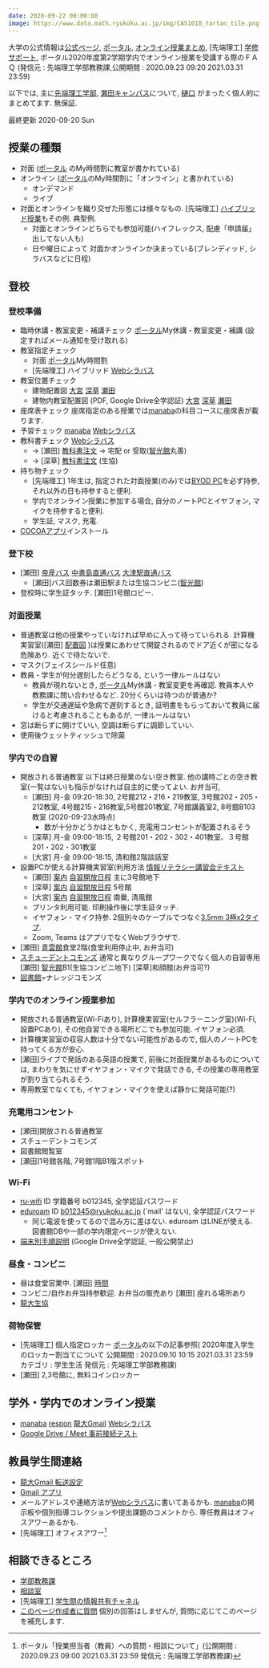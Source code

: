 ```yaml
---
date: 2020-09-22 00:00:00
image: https://www.data.math.ryukoku.ac.jp/img/CAS1018_tartan_tile.png
---
```

大学の公式情報は[公式ページ](https://www.ryukoku.ac.jp), [ポータル](https://portal.ryukoku.ac.jp), [オンライン授業まとめ](https://sites.google.com/mail.ryukoku.ac.jp/onc-matome/), [先端理工] [学修サポート](https://byod.st.ryukoku.ac.jp), ポータル2020年度第2学期学内でオンライン授業を受講する際のＦＡＱ (発信元 : 先端理工学部教務課,公開期間 : 2020.09.23 09:20  2021.03.31 23:59)

以下では, 主に[先端理工学部](https://www.rikou.ryukoku.ac.jp), [瀬田キャンパス](https://www.ryukoku.ac.jp/about/campus_traffic/seta.html)について, [樋口](https://hig3.net) がまったく個人的にまとめてます. 無保証.

最終更新 2020-09-20 Sun

## 授業の種類
* 対面 ([ポータル](https://portal.ryukoku.ac.jp) のMy時間割に教室が書かれている)
* オンライン ([ポータル](https://portal.ryukoku.ac.jp)のMy時間割に「オンライン」と書かれている)
   * オンデマンド
   * ライブ
* 対面とオンラインを織り交ぜた形態には様々なもの. [先端理工] [ハイブリッド授業](https://hig3r.hatenadiary.com/entry/2020/09/09/083000)もその例. 典型例.
   * 対面とオンラインどちらでも参加可能(ハイフレックス, 配慮「申請届」出してない人も)
   * 日や曜日によって 対面かオンラインか決まっている(ブレンディッド, シラバスなどに日程)

## 登校

### 登校準備
* 臨時休講・教室変更・補講チェック [ポータル](https;//portal.ryukoku.ac.jp)My休講・教室変更・補講 (設定すればメール通知を受け取れる)
* 教室指定チェック
   * 対面 [ポータル](https;//portal.ryukoku.ac.jp)My時間割
   * [先端理工] ハイブリッド [Webシラバス](https://www.google.com/url?q=https%3A%2F%2Fcapella.ws.ryukoku.ac.jp%2FRSW%2FCNoSSO.do&sa=D&sntz=1&usg=AFQjCNGmf45YIjufysABAbrIVMhpTuS4GA)
* 教室位置チェック
    * 建物配置図 [大宮](https://www.ryukoku.ac.jp/about/campus_traffic/omiya.html)  [深草](https://www.ryukoku.ac.jp/about/campus_traffic/fukakusa.html) [瀬田](https://www.ryukoku.ac.jp/about/campus_traffic/seta.html)
    * 建物内教室配置図 (PDF, Google Drive全学認証) [大宮](https://drive.google.com/file/d/1jiug1pmNfvBUrqziQ5q6EXTXSRaxMcop/view?usp=sharing) [深草](https://drive.google.com/file/d/15Eca3_PaC16_RDG2Jtw_yesDZ0UVK9IU/view?usp=sharing) [瀬田](https://drive.google.com/file/d/1Bzy0R84WEbQkMTDCeWSuWkka7T97IoHB/view?usp=sharing)
* 座席表チェック 座席指定のある授業では[manaba](https://manaba.ryukoku.ac.jp)の科目コースに座席表が載ります.
* 予習チェック [manaba](https://manaba.ryukoku.ac.jp) [Webシラバス](https://www.google.com/url?q=https%3A%2F%2Fcapella.ws.ryukoku.ac.jp%2FRSW%2FCNoSSO.do&sa=D&sntz=1&usg=AFQjCNGmf45YIjufysABAbrIVMhpTuS4GA)
* 教科書チェック [Webシラバス](https://www.google.com/url?q=https%3A%2F%2Fcapella.ws.ryukoku.ac.jp%2FRSW%2FCNoSSO.do&sa=D&sntz=1&usg=AFQjCNGmf45YIjufysABAbrIVMhpTuS4GA) 
  * → [瀬田] [教科書注文](https://bit.ly/3jId1wb) → 宅配 or 受取([智光館](https://www.ryukoku.ac.jp/about/campus_traffic/seta.html)丸善)
  * → [深草] [教科書注文](https://www.ryukoku-coop.com/new-comer/study/) (生協)
* 持ち物チェック
  * [先端理工] 1年生は, 指定された対面授業(のみ)では[BYOD PC](https://byod.st.ryukoku.ac.jp/byod)を必ず持参, それ以外の日も持参すると便利.
  * 学内でオンライン授業に参加する場合, 自分のノートPCとイヤフォン, マイクを持参すると便利.
  * 学生証, マスク, 充電.
* [COCOAアプリ](https://www.mhlw.go.jp/stf/seisakunitsuite/bunya/cocoa_00138.html)インストール

### 登下校
* [瀬田] [帝産バス](https://www.teisan-qr.com/) [中書島直通バス](https://www.media.ryukoku.ac.jp/seta/time-table/keihan.html) [大津駅直通バス](https://www.ryukoku.ac.jp/about/campus_traffic/traffic/bus_otsu_timetable.html)
  * [瀬田]バス回数券は瀬田駅または生協コンビニ([智光館](https://www.ryukoku.ac.jp/about/campus_traffic/seta.html))
* 登校時に学生証タッチ. [瀬田]1号館ロビー.

### 対面授業
* 普通教室は他の授業やっていなければ早めに入って待っていられる. 計算機実習室([瀬田] [配置図](https://www.media.ryukoku.ac.jp/seta/floor-guide) )は授業にあわせて開錠されるのでドア近くが密になる危険あり. 近くで待たないで.
* マスク(フェイスシールド任意)
* 教員・学生が何分遅刻したらどうなる, という一律ルールはない
    * 教員が現れないとき, [ポータル](https;//portal.ryukoku.ac.jp)My休講・教室変更を再確認. 教員本人や教務課に問い合わせるなど. 20分くらいは待つのが普通か?
    * 学生が交通遅延や急病で遅刻するとき, 証明書をもらっておいて教員に届けると考慮されることもあるが, 一律ルールはない
* 窓は断らずに開けていい, 空調は断らずに調節していい.
* 使用後ウェットティッシュで除菌

### 学内での自習
* 開放される普通教室 以下は終日授業のない空き教室. 他の講時ごとの空き教室(一覧はない)も指示がなければ自主的に使ってよい. お弁当可,
   * [瀬田] 月-金 09:20-18:30, 2号館212・216・219教室, 3号館202・205・212教室, 4号館215・216教室,5号館201教室, 7号館講義室2, 8号館B103教室 (2020-09-23水時点)
     * 数が十分かどうかはともかく, 充電用コンセントが配置されるそう
   * [深草] 月-金 09:00-18:15, ２号館201・202・302・401教室、３号館201・202・301教室
   * [大宮] 月-金 09:00-18:15, 清和館2階談話室
* 設置PCが使える計算機実習室(利用方法 [情報リテラシー講習会テキスト](https://www.media.ryukoku.ac.jp/local/teacher/literacy_program_2020.pdf)
   * [瀬田] [案内](https://www.media.ryukoku.ac.jp/seta) [自習開放日程](https://www.media.ryukoku.ac.jp/seta/cgi-bin/yotei/yotei.cgi) 主に3号館地下
   * [深草] [案内](https://www.media.ryukoku.ac.jp/kyoto) [自習開放日程](https://www.media.ryukoku.ac.jp/kyoto) 5号館
   * [大宮] [案内](https://www.media.ryukoku.ac.jp/kyoto) [自習開放日程](https://www.media.ryukoku.ac.jp/kyoto) 南黌, 清風館
   * プリンタ利用可能. 印刷操作後に学生証タッチ.
   * イヤフォン・マイク持参. 2個別々のケーブルでつなぐ[3.5mm 3極x2タイプ](https://hig3r.hatenadiary.com/entry/2020/06/23/093000).
   * Zoom, Teams はアプリでなくWebブラウザで.
* [瀬田] [青雲館](https://www.ryukoku.ac.jp/about/campus_traffic/seta.html)食堂2階(食堂利用停止中, お弁当可)
* [スチューデントコモンズ](https://www.ryukoku.ac.jp/learningcommons) 通常と異なりグループワークでなく個人の自習専用 [瀬田] [智光館](https://www.ryukoku.ac.jp/about/campus_traffic/seta.html)B1(生協コンビニ地下) [深草]和顔館(お弁当可?)
* [図書館](https://library.ryukoku.ac.jp)=ナレッジコモンズ

### 学内でのオンライン授業参加
* 開放される普通教室(Wi-Fiあり), 計算機実習室(セルフラーニング室)(Wi-Fi, 設置PCあり), その他自習できる場所どこでも参加可能. イヤフォン必須.
* 計算機実習室の収容人数は十分でない可能性があるので, 個人のノートPCを持ってくる方が安心.
* [瀬田]ライブで発話のある英語の授業で, 前後に対面授業があるものについては, まわりを気にせずイヤフォン・マイクで発話できる, その授業の専用教室が割り当てられるそう.
* 専用教室でなくても, イヤフォン・マイクを使えば静かに発話可能(?)

### 充電用コンセント
* [瀬田]開放される普通教室
* スチューデントコモンズ
* 図書館閲覧室
* [瀬田]1号館各階, 7号館1階B1階スポット

### Wi-Fi
* [ru-wifi](http://wireless.ryukoku.ac.jp/) ID 学籍番号 b012345, 全学認証パスワード
* [eduroam](https://wireless.ryukoku.ac.jp/) ID b012345@ryukoku.ac.jp (`mail' はない), 全学認証パスワード
   * 同じ電波を使ってるので混み方に差はない. eduroam はLINEが使える. 図書館DBや一部の学内限定ページが使えない.
* [端末別手順説明](https://drive.google.com/drive/folders/1hyAB2hvzAsXBWu9B4pT1wlwPeldQOqK0) (Google Drive全学認証, 一般公開禁止)

### 昼食・コンビニ
* 昼は食堂営業中. [瀬田] [時間](https://twitter.com/hig3_/status/1307264420326842369)
* コンビニ/自作お弁当持参歓迎. お弁当の販売あり [瀬田] 座れる場所あり
* [龍大生協](https://www.ryukoku-coop.com/)

### 荷物保管
* [先端理工] 個人指定ロッカー [ポータル](https://portal.ryukoku.ac.jp)の以下の記事参照(
2020年度入学生のロッカー割当てについて
公開期間 : 2020.09.10 10:15  2021.03.31 23:59
カテゴリ : 学生生活
発信元 : 先端理工学部教務課)
* [瀬田] 2,3号館に, 無料コインロッカー

## 学外・学内でのオンライン授業
* [manaba](https://manaba.ryukoku.ac.jp) [respon](https://attend.ryukoku.ac.jp/t/nhome) [龍大Gmail](https://mail.google.com/a/mail.ryukoku.ac.jp) [Webシラバス](https://www.google.com/url?q=https%3A%2F%2Fcapella.ws.ryukoku.ac.jp%2FRSW%2FCNoSSO.do&sa=D&sntz=1&usg=AFQjCNGmf45YIjufysABAbrIVMhpTuS4GA)
* [Google Drive / Meet 事前接続テスト](https://hig3r.hatenadiary.com/entry/2020/09/07/190000)

## 教員学生間連絡
* [龍大Gmail 転送設定](http://www602.math.ryukoku.ac.jp/JKiso/gmail-forward.html)
* [Gmail アプリ](https://www.google.com/intl/ja/gmail/about/)
* メールアドレスや連絡方法が[Webシラバス](https://www.google.com/url?q=https%3A%2F%2Fcapella.ws.ryukoku.ac.jp%2FRSW%2FCNoSSO.do&sa=D&sntz=1&usg=AFQjCNGmf45YIjufysABAbrIVMhpTuS4GA)に書いてあるかも. [manaba](https://manaba.ryukoku.ac.jp)の掲示板や個別指導コレクションや提出課題のコメントから. 専任教員はオフィスアワーあるかも.
* [先端理工] オフィスアワー[^officehour]

[^officehour]: ポータル「授業担当者（教員）への質問・相談について」(公開期間 : 2020.09.23 09:00  2021.03.31 23:59 発信元 : 先端理工学部教務課)


## 相談できるところ
* [学部教務課](https://www.ryukoku.ac.jp/reference/index2020.html)
* [相談室](https://www.ryukoku.ac.jp/reference/index2020.html)
* [先端理工] [学生間の情報共有チャネル](https://teams.microsoft.com/l/channel/19%3ad1ea28c6524141c2978260f718897db4%40thread.tacv2/%25E2%2598%2586%2520%25E5%25AD%25A6%25E7%2594%259F%25E9%2596%2593%25E3%2581%25AE%25E6%2583%2585%25E5%25A0%25B1%25E5%2585%25B1%25E6%259C%2589?groupId=7c7d2b9f-b5be-4c3b-ac32-780426822d82&tenantId=23b65fdf-a4e3-4a19-b03d-12b1d57ad76e) 
* [このページ作成者に質問](https://forms.gle/She8nMa7KcP6rmjD6) 個別の回答はしませんが, 質問に応じてこのページを補充します.
